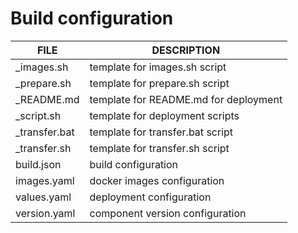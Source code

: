 # Build configuration

| FILE          | DESCRIPTION
|---------------|---------------------------------------------
| _images.sh    | template for images.sh script
| _prepare.sh   | template for prepare.sh script
| _README.md    | template for README.md for deployment
| _script.sh    | template for deployment scripts
| _transfer.bat | template for transfer.bat script
| _transfer.sh  | template for transfer.sh script
| build.json    | build configuration
| images.yaml   | docker images configuration
| values.yaml   | deployment configuration
| version.yaml  | component version configuration